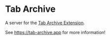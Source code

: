# Tab Archive

A server for the [Tab Archive Extension](https://github.com/icco/tab-archive-extension).

See https://tab-archive.app for more information!
